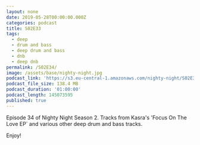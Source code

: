 ```yaml
---
layout: none
date: 2019-05-28T00:00:00.000Z
categories: podcast
title: S02E33
tags:
  - deep
  - drum and bass
  - deep drum and bass
  - dnb
  - deep dnb
permalink: /S02E34/
image: /assets/base/nighty-night.jpg
podcast_link: 'https://s3.eu-central-1.amazonaws.com/nighty-night/S02E34.mp3'
podcast_file_size: 138.4 MB
podcast_duration: '01:00:00'
podcast_length: 145073595
published: true
---
```

Episode 34 of Nighty Night Season 2. Tracks from Kasra's 'Focus On The Love EP` and various other deep drum and bass tracks.

Enjoy!
